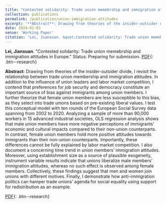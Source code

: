 ```yaml
---
title: "Contested solidarity: Trade union memebrship and immigration attitudes in Europe"
collection: publications
permalink: /publication/union-immigration-attitudes
excerpt: '**Abstract**: Drawing from theories of the insider-outsider divide, I revisit the relationship between trade union membership and immigration attitudes. In addition to the influence of union leaders and labor market competition, I contend that preferences for job security and democracy constitute an important source of bias against immigrants among union members. I further theorize that female union members are less susceptible to this bias, as they select into trade unions based on pre-existing liberal values. I test this conceptual model with ten rounds of the European Social Survey data spanning from 2002 to 2020. Analyzing a sample of more than 90,000 workers in 15 advanced industrial societies, OLS regression analysis shows that male union members have more negative perceptions of immigrants’ economic and cultural impacts compared to their non-union counterparts. In contrast, female union members hold more positive attitudes towards immigrants than their non-union counterparts. Importantly, these differences cannot be fully explained by labor market competition. I also document a concerning time trend in union members’ immigration attitudes. Moreover, using establishment size as a source of plausible exogeneity, instrument variable results indicate that unions liberalize male members’ immigration attitudes, whereas no such effect is observed among female members. Collectively, these findings suggest that men and women join unions with different motives. Finally, I demonstrate how anti-immigration politics can hamper trade unions’ agenda for social equality using support for redistribution as an example.'
date: 2024-01-03
venue: 'Working Paper'
citation: 'Lei, Jianxuan. &quot;Contested solidarity: Trade union memebrship and immigration attitudes in Europe.&quot; Status: Preparing for submission. <a href="https://jianxuan-lei.github.io/files/paper_immigration.pdf">&#091;PDF&#093;</a>'
---
```

**Lei, Jianxuan**. "Contested solidarity: Trade union memebrship and immigration attitudes in Europe." Status: Preparing for submission. [PDF](https://jianxuan-lei.github.io/files/paper_immigration.pdf){: .btn--research}

**Abstract**: Drawing from theories of the insider-outsider divide, I revisit the relationship between trade union membership and immigration attitudes. In addition to the influence of union leaders and labor market competition, I contend that preferences for job security and democracy constitute an important source of bias against immigrants among union members. I further theorize that female union members are less susceptible to this bias, as they select into trade unions based on pre-existing liberal values. I test this conceptual model with ten rounds of the European Social Survey data spanning from 2002 to 2020. Analyzing a sample of more than 90,000 workers in 15 advanced industrial societies, OLS regression analysis shows that male union members have more negative perceptions of immigrants’ economic and cultural impacts compared to their non-union counterparts. In contrast, female union members hold more positive attitudes towards immigrants than their non-union counterparts. Importantly, these differences cannot be fully explained by labor market competition. I also document a concerning time trend in union members’ immigration attitudes. Moreover, using establishment size as a source of plausible exogeneity, instrument variable results indicate that unions liberalize male members’ immigration attitudes, whereas no such effect is observed among female members. Collectively, these findings suggest that men and women join unions with different motives. Finally, I demonstrate how anti-immigration politics can hamper trade unions’ agenda for social equality using support for redistribution as an example.

[PDF](https://jianxuan-lei.github.io/files/paper_immigration.pdf){: .btn--research}
